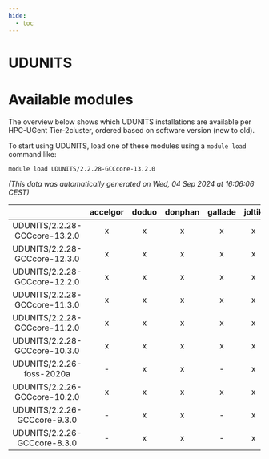```yaml
---
hide:
  - toc
---
```


UDUNITS
=======

# Available modules


The overview below shows which UDUNITS installations are available per HPC-UGent Tier-2cluster, ordered based on software version (new to old).

To start using UDUNITS, load one of these modules using a `module load` command like:

```shell
module load UDUNITS/2.2.28-GCCcore-13.2.0
```

*(This data was automatically generated on Wed, 04 Sep 2024 at 16:06:06 CEST)*  

| |accelgor|doduo|donphan|gallade|joltik|shinx|skitty|
| :---: | :---: | :---: | :---: | :---: | :---: | :---: | :---: |
|UDUNITS/2.2.28-GCCcore-13.2.0|x|x|x|x|x|x|x|
|UDUNITS/2.2.28-GCCcore-12.3.0|x|x|x|x|x|x|x|
|UDUNITS/2.2.28-GCCcore-12.2.0|x|x|x|x|x|x|x|
|UDUNITS/2.2.28-GCCcore-11.3.0|x|x|x|x|x|x|x|
|UDUNITS/2.2.28-GCCcore-11.2.0|x|x|x|x|x|-|x|
|UDUNITS/2.2.28-GCCcore-10.3.0|x|x|x|x|x|-|x|
|UDUNITS/2.2.26-foss-2020a|-|x|x|-|x|-|x|
|UDUNITS/2.2.26-GCCcore-10.2.0|x|x|x|x|x|-|x|
|UDUNITS/2.2.26-GCCcore-9.3.0|-|x|x|-|x|-|x|
|UDUNITS/2.2.26-GCCcore-8.3.0|-|x|x|-|x|-|x|
